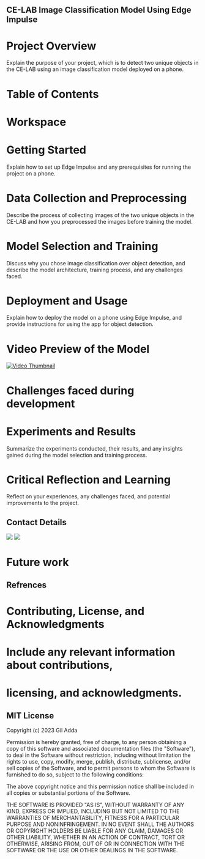 

## CE-LAB  Image Classification Model Using Edge Impulse

# Project Overview

Explain the purpose of your project, which is to detect two unique objects in the CE-LAB using an image classification model deployed on a phone.


# Table of Contents
# Workspace
# Getting Started

Explain how to set up Edge Impulse and any prerequisites for running the project on a phone.

# Data Collection and Preprocessing

Describe the process of collecting images of the two unique objects in the CE-LAB and how you preprocessed the images before training the model.
# Model Selection and Training

Discuss why you chose image classification over object detection, and describe the model architecture, training process, and any challenges faced.

# Deployment and Usage

Explain how to deploy the model on a phone using Edge Impulse, and provide instructions for using the app for object detection.
# Video Preview of the Model 
[![Video Thumbnail](https://img.youtube.com/vi/nQ7Ruwu12t8/0.jpg)](https://www.youtube.com/watch?v=nQ7Ruwu12t8)

# Challenges faced during development
# Experiments and Results

Summarize the experiments conducted, their results, and any insights gained during the model selection and training process.

# Critical Reflection and Learning

Reflect on your experiences, any challenges faced, and potential improvements to the project.

## Contact Details

[<img src="https://img.icons8.com/color/48/000000/gmail.png"/>](mailto:giloo1047@gmail.com)
[<img src="https://img.icons8.com/color/48/000000/linkedin.png"/>](https://www.linkedin.com/in/gil-adda-16385510b/)



# Future work
## Refrences
# Contributing, License, and Acknowledgments

# Include any relevant information about contributions,

# licensing, and acknowledgments.

## MIT License

Copyright (c) 2023 Gil Adda

Permission is hereby granted, free of charge, to any person obtaining a copy
of this software and associated documentation files (the "Software"), to deal
in the Software without restriction, including without limitation the rights
to use, copy, modify, merge, publish, distribute, sublicense, and/or sell
copies of the Software, and to permit persons to whom the Software is
furnished to do so, subject to the following conditions:

The above copyright notice and this permission notice shall be included in
all copies or substantial portions of the Software.

THE SOFTWARE IS PROVIDED "AS IS", WITHOUT WARRANTY OF ANY KIND, EXPRESS OR
IMPLIED, INCLUDING BUT NOT LIMITED TO THE WARRANTIES OF MERCHANTABILITY,
FITNESS FOR A PARTICULAR PURPOSE AND NONINFRINGEMENT. IN NO EVENT SHALL THE
AUTHORS OR COPYRIGHT HOLDERS BE LIABLE FOR ANY CLAIM, DAMAGES OR OTHER
LIABILITY, WHETHER IN AN ACTION OF CONTRACT, TORT OR OTHERWISE, ARISING FROM,
OUT OF OR IN CONNECTION WITH THE SOFTWARE OR THE USE OR OTHER DEALINGS IN
THE SOFTWARE.

